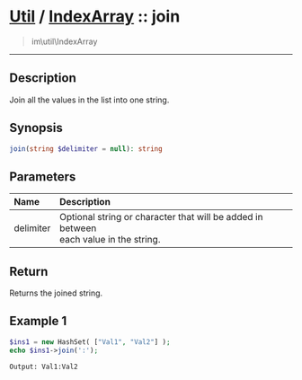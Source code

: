 # [Util](Util.md) / [IndexArray](Util-IndexArray.md) :: join
 > im\util\IndexArray
____

## Description
Join all the values in the list into one string.

## Synopsis
```php
join(string $delimiter = null): string
```

## Parameters
| Name | Description |
| :--- | :---------- |
| delimiter | Optional string or character that will be added in between<br />each value in the string. |

## Return
Returns the joined string.

## Example 1
```php
$ins1 = new HashSet( ["Val1", "Val2"] );
echo $ins1->join(':');
```

```
Output: Val1:Val2
```
